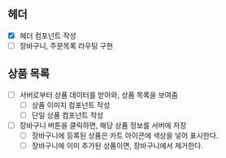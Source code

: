 ## 헤더

- [x] 헤더 컴포넌트 작성
- [ ] 장바구니, 주문목록 라우팅 구현

## 상품 목록

- [ ] 서버로부터 상품 데이터를 받아와, 상품 목록을 보여줌
  - [ ] 상품 이미지 컴포넌트 작성
  - [ ] 단일 상품 컴포넌트 작성
- [ ] 장바구니 버튼을 클릭하면, 해당 상품 정보를 서버에 저장
  - [ ] 장바구니에 등록된 상품은 카트 아이콘에 색상을 넣어 표시한다.
  - [ ] 장바구니에 이미 추가된 상품이면, 장바구니에서 제거한다.
